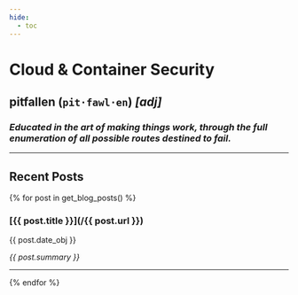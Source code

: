 ```yaml
---
hide:
  - toc
---
```


# Cloud & Container Security

## **pitfallen** (`pit·fawl·en`) *[adj]*
### *Educated in the art of making things work, through the full enumeration of all possible routes destined to fail.*

---

## Recent Posts
{% for post in get_blog_posts() %}
### [{{ post.title }}](/{{ post.url }})
{{ post.date_obj }}

*{{ post.summary }}*

---
{% endfor %}